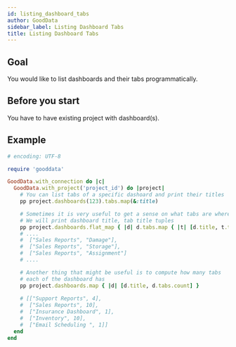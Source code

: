 ```yaml
---
id: listing_dashboard_tabs
author: GoodData
sidebar_label: Listing Dashboard Tabs
title: Listing Dashboard Tabs
---
```


Goal
-------

You would like to list dashboards and their tabs programmatically.

Before you start
-------------

You have to have existing project with dashboard(s).

Example
--------


```ruby
# encoding: UTF-8

require 'gooddata'

GoodData.with_connection do |c|
  GoodData.with_project('project_id') do |project|
    # You can list tabs of a specific dashoard and print their titles
    pp project.dashboards(123).tabs.map(&:title)

    # Sometimes it is very useful to get a sense on what tabs are where
    # We will print dashboard title, tab title tuples
    pp project.dashboards.flat_map { |d| d.tabs.map { |t| [d.title, t.title] } }
    # ....
    #  ["Sales Reports", "Damage"],
    #  ["Sales Reports", "Storage"],
    #  ["Sales Reports", "Assignment"]
    # ....

    # Another thing that might be useful is to compute how many tabs
    # each of the dashboard has
    pp project.dashboards.map { |d| [d.title, d.tabs.count] }
    
    # [["Support Reports", 4],
    #  ["Sales Reports", 10],
    #  ["Insurance Dashboard", 1],
    #  ["Inventory", 10],
    #  ["Email Scheduling ", 1]]
  end
end 
```
